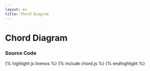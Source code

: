 ```yaml
---
layout: ex
title: Chord Diagram
---
```


# Chord Diagram

<div id="chart"> </div>
<link type="text/css" rel="stylesheet" href="chord.css"/>
<script type="text/javascript" src="../d3.layout.js?1.6.0"> </script>
<script type="text/javascript" src="chord.js"> </script>

### Source Code

{% highlight js linenos %}
{% include chord.js %}
{% endhighlight %}
